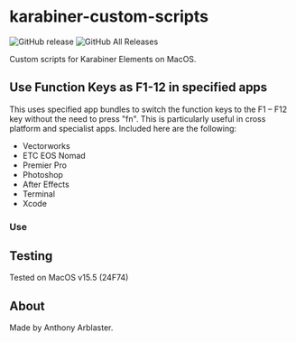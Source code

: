 # karabiner-custom-scripts

![GitHub release](https://img.shields.io/github/release/aarblaster/karabiner-custom-scripts.svg)
![GitHub All Releases](https://img.shields.io/github/downloads/aarblaster/karabiner-custom-scripts/total.svg)

 Custom scripts for Karabiner Elements on MacOS.
 
## Use Function Keys as F1-12 in specified apps

This uses specified app bundles to switch the function keys to the F1 – F12 key without the need to press "fn".
This is particularly useful in cross platform and specialist apps.
Included here are the following:
- Vectorworks
- ETC EOS Nomad
- Premier Pro
- Photoshop
- After Effects
- Terminal
- Xcode

### Use 


## Testing
Tested on MacOS v15.5 (24F74)

## About
Made by Anthony Arblaster.
